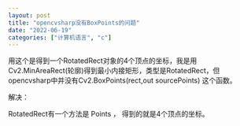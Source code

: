 ```yaml
---
layout: post
title: "opencvsharp没有BoxPoints的问题"
date: "2022-06-19"
categories: ["计算机语言", "c"]
---
```


用这个是得到一个RotatedRect对象的4个顶点的坐标，我是用Cv2.MinAreaRect(轮廓)得到最小内接矩形，类型是RotatedRect，但opencvsharp中并没有Cv2.BoxPoints(rect,out sourcePoints) 这个函数。

解决：

RotatedRect有一个方法是 Points ， 得到的就是4个顶点的坐标。
